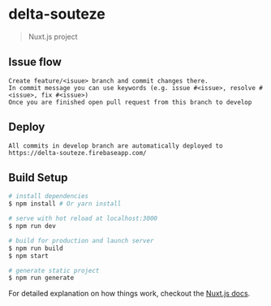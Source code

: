 # delta-souteze

> Nuxt.js project

## Issue flow

``` text
Create feature/<isuue> branch and commit changes there. 
In commit message you can use keywords (e.g. issue #<issue>, resolve #<issue>, fix #<issue>)
Once you are finished open pull request from this branch to develop
```

## Deploy
``` text
All commits in develop branch are automatically deployed to https://delta-souteze.firebaseapp.com/
```

## Build Setup

``` bash
# install dependencies
$ npm install # Or yarn install

# serve with hot reload at localhost:3000
$ npm run dev

# build for production and launch server
$ npm run build
$ npm start

# generate static project
$ npm run generate
```

For detailed explanation on how things work, checkout the [Nuxt.js docs](https://github.com/nuxt/nuxt.js).

